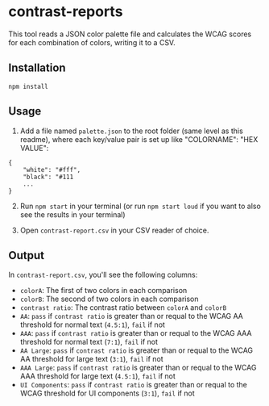 # contrast-reports

This tool reads a JSON color palette file and calculates the WCAG scores for each combination of colors, writing it to a CSV.

## Installation
```
npm install
```

## Usage

1. Add a file named `palette.json` to the root folder (same level as this readme), where each key/value pair is set up like "COLORNAME": "HEX VALUE":
```
{
	"white": "#fff",
	"black": "#111
	...
}
```

2. Run `npm start` in your terminal (or run `npm start loud` if you want to also see the results in your terminal)

3. Open `contrast-report.csv` in your CSV reader of choice.

## Output

In `contrast-report.csv`, you'll see the following columns:

- `colorA`: The first of two colors in each comparison
- `colorB`: The second of two colors in each comparison
- `contrast ratio`: The contrast ratio between `colorA` and `colorB`
- `AA`: `pass` if `contrast ratio` is greater than or requal to the WCAG AA threshold for normal text (`4.5:1`), `fail` if not
- `AAA`: `pass` if `contrast ratio` is greater than or requal to the WCAG AAA threshold for normal text (`7:1`), `fail` if not
- `AA Large`: `pass` if `contrast ratio` is greater than or requal to the WCAG AA threshold for large text  (`3:1`), `fail` if not
- `AAA Large`: `pass` if `contrast ratio` is greater than or requal to the WCAG AAA threshold for large text  (`4.5:1`), `fail` if not
- `UI Components`: `pass` if `contrast ratio` is greater than or requal to the WCAG  threshold for UI components  (`3:1`), `fail` if not
